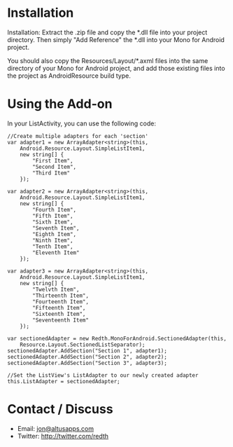 Installation
=======================

Installation: Extract the .zip file and copy the *.dll file into your project 
directory. Then simply "Add Reference" the *.dll into your Mono
for Android project.

You should also copy the Resources/Layout/*.axml files into the same directory
of your Mono for Android project, and add those existing files into the project
as AndroidResource build type.


Using the Add-on
================

In your ListActivity, you can use the following code:

    //Create multiple adapters for each 'section'
    var adapter1 = new ArrayAdapter<string>(this,
        Android.Resource.Layout.SimpleListItem1,
        new string[] {
            "First Item",
            "Second Item",
            "Third Item"
        });
    
    var adapter2 = new ArrayAdapter<string>(this,
        Android.Resource.Layout.SimpleListItem1,
        new string[] {
            "Fourth Item",
            "Fifth Item",
            "Sixth Item",
            "Seventh Item",
            "Eighth Item",
            "Ninth Item",
            "Tenth Item",
            "Eleventh Item"
        });
    
    var adapter3 = new ArrayAdapter<string>(this,
        Android.Resource.Layout.SimpleListItem1,
        new string[] {
            "Twelvth Item",
            "Thirteenth Item",
            "Fourteenth Item",
            "Fifteenth Item",
            "Sixteenth Item",
            "Seventeenth Item"
        });
    
    var sectionedAdapter = new Redth.MonoForAndroid.SectionedAdapter(this, 
        Resource.Layout.SectionedListSeparator);
    sectionedAdapter.AddSection("Section 1", adapter1);
    sectionedAdapter.AddSection("Section 2", adapter2);
    sectionedAdapter.AddSection("Section 3", adapter3);
    
    //Set the ListView's ListAdapter to our newly created adapter
    this.ListAdapter = sectionedAdapter;
			

Contact / Discuss
=================

- Email: jon@altusapps.com
- Twitter: http://twitter.com/redth
